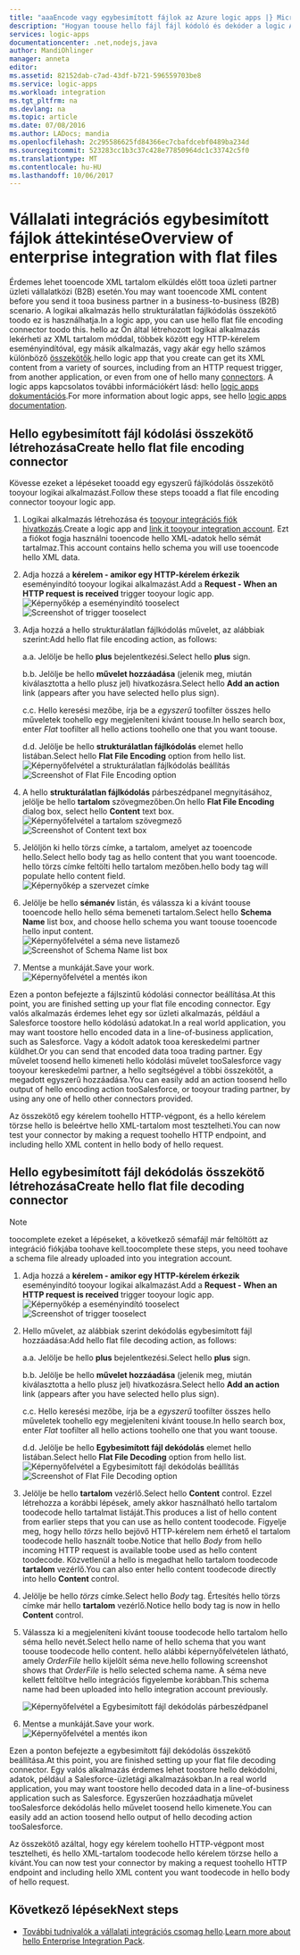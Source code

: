 ```yaml
---
title: "aaaEncode vagy egybesimított fájlok az Azure logic apps |} Microsoft Docs"
description: "Hogyan toouse hello fájl fájl kódoló és dekóder a logic Apps alkalmazásokat a vállalati integrációs csomag hello"
services: logic-apps
documentationcenter: .net,nodejs,java
author: MandiOhlinger
manager: anneta
editor: 
ms.assetid: 82152dab-c7ad-43df-b721-596559703be8
ms.service: logic-apps
ms.workload: integration
ms.tgt_pltfrm: na
ms.devlang: na
ms.topic: article
ms.date: 07/08/2016
ms.author: LADocs; mandia
ms.openlocfilehash: 2c295586625fd84366ec7cbafdcebf0489ba234d
ms.sourcegitcommit: 523283cc1b3c37c428e77850964dc1c33742c5f0
ms.translationtype: MT
ms.contentlocale: hu-HU
ms.lasthandoff: 10/06/2017
---
```

# <a name="overview-of-enterprise-integration-with-flat-files"></a><span data-ttu-id="040f7-103">Vállalati integrációs egybesimított fájlok áttekintése</span><span class="sxs-lookup"><span data-stu-id="040f7-103">Overview of enterprise integration with flat files</span></span>

<span data-ttu-id="040f7-104">Érdemes lehet tooencode XML tartalom elküldés előtt tooa üzleti partner üzleti vállalatközi (B2B) esetén.</span><span class="sxs-lookup"><span data-stu-id="040f7-104">You may want tooencode XML content before you send it tooa business partner in a business-to-business (B2B) scenario.</span></span> <span data-ttu-id="040f7-105">A logikai alkalmazás hello strukturálatlan fájlkódolás összekötő toodo ez is használhatja.</span><span class="sxs-lookup"><span data-stu-id="040f7-105">In a logic app, you can use hello flat file encoding connector toodo this.</span></span> <span data-ttu-id="040f7-106">hello az Ön által létrehozott logikai alkalmazás lekérheti az XML tartalom móddal, többek között egy HTTP-kérelem eseményindítóval, egy másik alkalmazás, vagy akár egy hello számos különböző [összekötők](../connectors/apis-list.md).</span><span class="sxs-lookup"><span data-stu-id="040f7-106">hello logic app that you create can get its XML content from a variety of sources, including from an HTTP request trigger, from another application, or even from one of hello many [connectors](../connectors/apis-list.md).</span></span> <span data-ttu-id="040f7-107">A logic apps kapcsolatos további információkért lásd: hello [logic apps dokumentációs](logic-apps-what-are-logic-apps.md "további információk a Logic apps").</span><span class="sxs-lookup"><span data-stu-id="040f7-107">For more information about logic apps, see hello [logic apps documentation](logic-apps-what-are-logic-apps.md "Learn more about Logic apps").</span></span>  

## <a name="create-hello-flat-file-encoding-connector"></a><span data-ttu-id="040f7-108">Hello egybesimított fájl kódolási összekötő létrehozása</span><span class="sxs-lookup"><span data-stu-id="040f7-108">Create hello flat file encoding connector</span></span>
<span data-ttu-id="040f7-109">Kövesse ezeket a lépéseket tooadd egy egyszerű fájlkódolás összekötő tooyour logikai alkalmazást.</span><span class="sxs-lookup"><span data-stu-id="040f7-109">Follow these steps tooadd a flat file encoding connector tooyour logic app.</span></span>

1. <span data-ttu-id="040f7-110">Logikai alkalmazás létrehozása és [tooyour integrációs fiók hivatkozás](logic-apps-enterprise-integration-accounts.md "ismerje meg, az integráció fiók tooa logikai alkalmazás toolink").</span><span class="sxs-lookup"><span data-stu-id="040f7-110">Create a logic app and [link it tooyour integration account](logic-apps-enterprise-integration-accounts.md "Learn toolink an integration account tooa Logic app").</span></span> <span data-ttu-id="040f7-111">Ezt a fiókot fogja használni tooencode hello XML-adatok hello sémát tartalmaz.</span><span class="sxs-lookup"><span data-stu-id="040f7-111">This account contains hello schema you will use tooencode hello XML data.</span></span>  
2. <span data-ttu-id="040f7-112">Adja hozzá a **kérelem - amikor egy HTTP-kérelem érkezik** eseményindító tooyour logikai alkalmazást.</span><span class="sxs-lookup"><span data-stu-id="040f7-112">Add a **Request - When an HTTP request is received** trigger tooyour logic app.</span></span>  
   <span data-ttu-id="040f7-113">![Képernyőkép a eseményindító tooselect](./media/logic-apps-enterprise-integration-b2b/flatfile-1.png)</span><span class="sxs-lookup"><span data-stu-id="040f7-113">![Screenshot of trigger tooselect](./media/logic-apps-enterprise-integration-b2b/flatfile-1.png)</span></span>    
3. <span data-ttu-id="040f7-114">Adja hozzá a hello strukturálatlan fájlkódolás művelet, az alábbiak szerint:</span><span class="sxs-lookup"><span data-stu-id="040f7-114">Add hello flat file encoding action, as follows:</span></span>
   
    <span data-ttu-id="040f7-115">a.</span><span class="sxs-lookup"><span data-stu-id="040f7-115">a.</span></span> <span data-ttu-id="040f7-116">Jelölje be hello **plus** bejelentkezési.</span><span class="sxs-lookup"><span data-stu-id="040f7-116">Select hello **plus** sign.</span></span>
   
    <span data-ttu-id="040f7-117">b.</span><span class="sxs-lookup"><span data-stu-id="040f7-117">b.</span></span> <span data-ttu-id="040f7-118">Jelölje be hello **művelet hozzáadása** (jelenik meg, miután kiválasztotta a hello plusz jel) hivatkozásra.</span><span class="sxs-lookup"><span data-stu-id="040f7-118">Select hello **Add an action** link (appears after you have selected hello plus sign).</span></span>
   
    <span data-ttu-id="040f7-119">c.</span><span class="sxs-lookup"><span data-stu-id="040f7-119">c.</span></span> <span data-ttu-id="040f7-120">Hello keresési mezőbe, írja be a *egyszerű* toofilter összes hello műveletek toohello egy megjeleníteni kívánt toouse.</span><span class="sxs-lookup"><span data-stu-id="040f7-120">In hello search box, enter *Flat* toofilter all hello actions toohello one that you want toouse.</span></span>
   
    <span data-ttu-id="040f7-121">d.</span><span class="sxs-lookup"><span data-stu-id="040f7-121">d.</span></span> <span data-ttu-id="040f7-122">Jelölje be hello **strukturálatlan fájlkódolás** elemet hello listában.</span><span class="sxs-lookup"><span data-stu-id="040f7-122">Select hello **Flat File Encoding** option from hello list.</span></span>   
   <span data-ttu-id="040f7-123">![Képernyőfelvétel a strukturálatlan fájlkódolás beállítás](media/logic-apps-enterprise-integration-flatfile/flatfile-2.png)</span><span class="sxs-lookup"><span data-stu-id="040f7-123">![Screenshot of Flat File Encoding option](media/logic-apps-enterprise-integration-flatfile/flatfile-2.png)</span></span>   
4. <span data-ttu-id="040f7-124">A hello **strukturálatlan fájlkódolás** párbeszédpanel megnyitásához, jelölje be hello **tartalom** szövegmezőben.</span><span class="sxs-lookup"><span data-stu-id="040f7-124">On hello **Flat File Encoding** dialog box, select hello **Content** text box.</span></span>  
   <span data-ttu-id="040f7-125">![Képernyőfelvétel a tartalom szövegmező](media/logic-apps-enterprise-integration-flatfile/flatfile-3.png)</span><span class="sxs-lookup"><span data-stu-id="040f7-125">![Screenshot of Content text box](media/logic-apps-enterprise-integration-flatfile/flatfile-3.png)</span></span>  
5. <span data-ttu-id="040f7-126">Jelöljön ki hello törzs címke, a tartalom, amelyet az tooencode hello.</span><span class="sxs-lookup"><span data-stu-id="040f7-126">Select hello body tag as hello content that you want tooencode.</span></span> <span data-ttu-id="040f7-127">hello törzs címke feltölti hello tartalom mezőben.</span><span class="sxs-lookup"><span data-stu-id="040f7-127">hello body tag will populate hello content field.</span></span>     
   ![Képernyőkép a szervezet címke](media/logic-apps-enterprise-integration-flatfile/flatfile-4.png)  
6. <span data-ttu-id="040f7-129">Jelölje be hello **sémanév** listán, és válassza ki a kívánt toouse tooencode hello hello séma bemeneti tartalom.</span><span class="sxs-lookup"><span data-stu-id="040f7-129">Select hello **Schema Name** list box, and choose hello schema you want toouse tooencode hello input content.</span></span>    
   <span data-ttu-id="040f7-130">![Képernyőfelvétel a séma neve listamező](media/logic-apps-enterprise-integration-flatfile/flatfile-5.png)</span><span class="sxs-lookup"><span data-stu-id="040f7-130">![Screenshot of Schema Name list box](media/logic-apps-enterprise-integration-flatfile/flatfile-5.png)</span></span>  
7. <span data-ttu-id="040f7-131">Mentse a munkáját.</span><span class="sxs-lookup"><span data-stu-id="040f7-131">Save your work.</span></span>   
   ![Képernyőfelvétel a mentés ikon](media/logic-apps-enterprise-integration-flatfile/flatfile-6.png)  

<span data-ttu-id="040f7-133">Ezen a ponton befejezte a fájlszintű kódolási connector beállítása.</span><span class="sxs-lookup"><span data-stu-id="040f7-133">At this point, you are finished setting up your flat file encoding connector.</span></span> <span data-ttu-id="040f7-134">Egy valós alkalmazás érdemes lehet egy sor üzleti alkalmazás, például a Salesforce toostore hello kódolású adatokat.</span><span class="sxs-lookup"><span data-stu-id="040f7-134">In a real world application, you may want toostore hello encoded data in a line-of-business application, such as Salesforce.</span></span> <span data-ttu-id="040f7-135">Vagy a kódolt adatok tooa kereskedelmi partner küldhet.</span><span class="sxs-lookup"><span data-stu-id="040f7-135">Or you can send that encoded data tooa trading partner.</span></span> <span data-ttu-id="040f7-136">Egy művelet toosend hello kimeneti hello kódolási művelet tooSalesforce vagy tooyour kereskedelmi partner, a hello segítségével a többi összekötőt, a megadott egyszerű hozzáadása.</span><span class="sxs-lookup"><span data-stu-id="040f7-136">You can easily add an action toosend hello output of hello encoding action tooSalesforce, or tooyour trading partner, by using any one of hello other connectors provided.</span></span>

<span data-ttu-id="040f7-137">Az összekötő egy kérelem toohello HTTP-végpont, és a hello kérelem törzse hello is beleértve hello XML-tartalom most tesztelheti.</span><span class="sxs-lookup"><span data-stu-id="040f7-137">You can now test your connector by making a request toohello HTTP endpoint, and including hello XML content in hello body of hello request.</span></span>  

## <a name="create-hello-flat-file-decoding-connector"></a><span data-ttu-id="040f7-138">Hello egybesimított fájl dekódolás összekötő létrehozása</span><span class="sxs-lookup"><span data-stu-id="040f7-138">Create hello flat file decoding connector</span></span>

> [!NOTE]
> <span data-ttu-id="040f7-139">toocomplete ezeket a lépéseket, a következő sémafájl már feltöltött az integráció fiókjába toohave kell.</span><span class="sxs-lookup"><span data-stu-id="040f7-139">toocomplete these steps, you need toohave a schema file already uploaded into you integration account.</span></span>

1. <span data-ttu-id="040f7-140">Adja hozzá a **kérelem - amikor egy HTTP-kérelem érkezik** eseményindító tooyour logikai alkalmazást.</span><span class="sxs-lookup"><span data-stu-id="040f7-140">Add a **Request - When an HTTP request is received** trigger tooyour logic app.</span></span>  
   <span data-ttu-id="040f7-141">![Képernyőkép a eseményindító tooselect](./media/logic-apps-enterprise-integration-b2b/flatfile-1.png)</span><span class="sxs-lookup"><span data-stu-id="040f7-141">![Screenshot of trigger tooselect](./media/logic-apps-enterprise-integration-b2b/flatfile-1.png)</span></span>    
2. <span data-ttu-id="040f7-142">Hello művelet, az alábbiak szerint dekódolás egybesimított fájl hozzáadása:</span><span class="sxs-lookup"><span data-stu-id="040f7-142">Add hello flat file decoding action, as follows:</span></span>
   
    <span data-ttu-id="040f7-143">a.</span><span class="sxs-lookup"><span data-stu-id="040f7-143">a.</span></span> <span data-ttu-id="040f7-144">Jelölje be hello **plus** bejelentkezési.</span><span class="sxs-lookup"><span data-stu-id="040f7-144">Select hello **plus** sign.</span></span>
   
    <span data-ttu-id="040f7-145">b.</span><span class="sxs-lookup"><span data-stu-id="040f7-145">b.</span></span> <span data-ttu-id="040f7-146">Jelölje be hello **művelet hozzáadása** (jelenik meg, miután kiválasztotta a hello plusz jel) hivatkozásra.</span><span class="sxs-lookup"><span data-stu-id="040f7-146">Select hello **Add an action** link (appears after you have selected hello plus sign).</span></span>
   
    <span data-ttu-id="040f7-147">c.</span><span class="sxs-lookup"><span data-stu-id="040f7-147">c.</span></span> <span data-ttu-id="040f7-148">Hello keresési mezőbe, írja be a *egyszerű* toofilter összes hello műveletek toohello egy megjeleníteni kívánt toouse.</span><span class="sxs-lookup"><span data-stu-id="040f7-148">In hello search box, enter *Flat* toofilter all hello actions toohello one that you want toouse.</span></span>
   
    <span data-ttu-id="040f7-149">d.</span><span class="sxs-lookup"><span data-stu-id="040f7-149">d.</span></span> <span data-ttu-id="040f7-150">Jelölje be hello **Egybesimított fájl dekódolás** elemet hello listában.</span><span class="sxs-lookup"><span data-stu-id="040f7-150">Select hello **Flat File Decoding** option from hello list.</span></span>   
   <span data-ttu-id="040f7-151">![Képernyőfelvétel a Egybesimított fájl dekódolás beállítás](media/logic-apps-enterprise-integration-flatfile/flatfile-2.png)</span><span class="sxs-lookup"><span data-stu-id="040f7-151">![Screenshot of Flat File Decoding option](media/logic-apps-enterprise-integration-flatfile/flatfile-2.png)</span></span>   
3. <span data-ttu-id="040f7-152">Jelölje be hello **tartalom** vezérlő.</span><span class="sxs-lookup"><span data-stu-id="040f7-152">Select hello **Content** control.</span></span> <span data-ttu-id="040f7-153">Ezzel létrehozza a korábbi lépések, amely akkor használható hello tartalom toodecode hello tartalmat listáját.</span><span class="sxs-lookup"><span data-stu-id="040f7-153">This produces a list of hello content from earlier steps that you can use as hello content toodecode.</span></span> <span data-ttu-id="040f7-154">Figyelje meg, hogy hello *törzs* hello bejövő HTTP-kérelem nem érhető el tartalom toodecode hello használt toobe.</span><span class="sxs-lookup"><span data-stu-id="040f7-154">Notice that hello *Body* from hello incoming HTTP request is available toobe used as hello content toodecode.</span></span> <span data-ttu-id="040f7-155">Közvetlenül a hello is megadhat hello tartalom toodecode **tartalom** vezérlő.</span><span class="sxs-lookup"><span data-stu-id="040f7-155">You can also enter hello content toodecode directly into hello **Content** control.</span></span>     
4. <span data-ttu-id="040f7-156">Jelölje be hello *törzs* címke.</span><span class="sxs-lookup"><span data-stu-id="040f7-156">Select hello *Body* tag.</span></span> <span data-ttu-id="040f7-157">Értesítés hello törzs címke már hello **tartalom** vezérlő.</span><span class="sxs-lookup"><span data-stu-id="040f7-157">Notice hello body tag is now in hello **Content** control.</span></span>
5. <span data-ttu-id="040f7-158">Válassza ki a megjeleníteni kívánt toouse toodecode hello tartalom hello séma hello nevét.</span><span class="sxs-lookup"><span data-stu-id="040f7-158">Select hello name of hello schema that you want toouse toodecode hello content.</span></span> <span data-ttu-id="040f7-159">hello alábbi képernyőfelvételen látható, amely *OrderFile* hello kijelölt séma neve.</span><span class="sxs-lookup"><span data-stu-id="040f7-159">hello following screenshot shows that *OrderFile* is hello selected schema name.</span></span> <span data-ttu-id="040f7-160">A séma neve kellett feltöltve hello integrációs figyelembe korábban.</span><span class="sxs-lookup"><span data-stu-id="040f7-160">This schema name had been uploaded into hello integration account previously.</span></span>
   
   ![Képernyőfelvétel a Egybesimított fájl dekódolás párbeszédpanel](media/logic-apps-enterprise-integration-flatfile/flatfile-decode-1.png)    
6. <span data-ttu-id="040f7-162">Mentse a munkáját.</span><span class="sxs-lookup"><span data-stu-id="040f7-162">Save your work.</span></span>  
   ![Képernyőfelvétel a mentés ikon](media/logic-apps-enterprise-integration-flatfile/flatfile-6.png)    

<span data-ttu-id="040f7-164">Ezen a ponton befejezte a egybesimított fájl dekódolás összekötő beállítása.</span><span class="sxs-lookup"><span data-stu-id="040f7-164">At this point, you are finished setting up your flat file decoding connector.</span></span> <span data-ttu-id="040f7-165">Egy valós alkalmazás érdemes lehet toostore hello dekódolni, adatok, például a Salesforce-üzletági alkalmazásokban.</span><span class="sxs-lookup"><span data-stu-id="040f7-165">In a real world application, you may want toostore hello decoded data in a line-of-business application such as Salesforce.</span></span> <span data-ttu-id="040f7-166">Egyszerűen hozzáadhatja művelet tooSalesforce dekódolás hello művelet toosend hello kimenete.</span><span class="sxs-lookup"><span data-stu-id="040f7-166">You can easily add an action toosend hello output of hello decoding action tooSalesforce.</span></span>

<span data-ttu-id="040f7-167">Az összekötő azáltal, hogy egy kérelem toohello HTTP-végpont most tesztelheti, és hello XML-tartalom toodecode hello kérelem törzse hello a kívánt.</span><span class="sxs-lookup"><span data-stu-id="040f7-167">You can now test your connector by making a request toohello HTTP endpoint and including hello XML content you want toodecode in hello body of hello request.</span></span>  

## <a name="next-steps"></a><span data-ttu-id="040f7-168">Következő lépések</span><span class="sxs-lookup"><span data-stu-id="040f7-168">Next steps</span></span>
* <span data-ttu-id="040f7-169">[További tudnivalók a vállalati integrációs csomag hello](logic-apps-enterprise-integration-overview.md "további információ a vállalati integrációs csomag").</span><span class="sxs-lookup"><span data-stu-id="040f7-169">[Learn more about hello Enterprise Integration Pack](logic-apps-enterprise-integration-overview.md "Learn about Enterprise Integration Pack").</span></span>  

